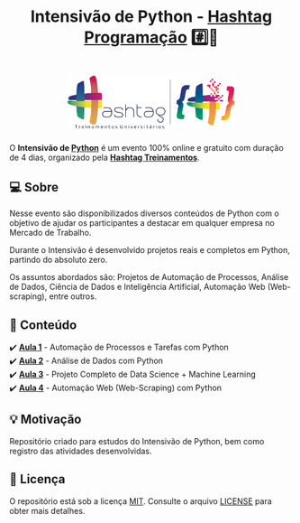 <h1 align="center">
    <strong>Intensivão de Python - <a href="https://www.hashtagtreinamentos.com/curso-python/" target= "_blank" rel="noreferrer noopener">Hashtag Programação</a> #️⃣🐍</strong>
</h1>

<h1 align="center">
    <img alt="Logo Hashtag Treinamentos" title="Logo Hashtag Treinamentos" src=".github/logos-hashtag-treinamentos-e-programacao.png" width="60%"/>
</h1>

O **Intensivão de [Python][python]** é um evento 100% online e gratuito com duração de 4 dias, organizado pela **[Hashtag Treinamentos](https://www.hashtagtreinamentos.com/)**.

## 💻 Sobre

Nesse evento são disponibilizados diversos conteúdos de Python com o objetivo de ajudar os participantes a destacar em qualquer empresa no Mercado de Trabalho.

Durante o Intensivão é desenvolvido projetos reais e completos em Python, partindo do absoluto zero.

Os assuntos abordados são: Projetos de Automação de Processos, Análise de Dados, Ciência de Dados e Inteligência Artificial, Automação Web (Web-scraping), entre outros.

## 📅 Conteúdo

✔️ **[Aula 1][aula-1]** - Automação de Processos e Tarefas com Python<br>
✔️ **[Aula 2][aula-2]** - Análise de Dados com Python<br>
✔️ **[Aula 3][aula-3]** - Projeto Completo de Data Science + Machine Learning<br>
✔️ **[Aula 4][aula-4]** - Automação Web (Web-Scraping) com Python<br>

<!-- | STATUS | AULA | DATA  | ASSUNTO                                              |
|:------:|:----:|:-----:|:-----------------------------------------------------|
| ✔️    | 1    | 08/02 | [Automação de Processos e Tarefas com Python][aula-1] |
| ✔️    | 2    | 09/02 | Análise de Dados com Python                          |
| ✔️    | 3    | 10/02 | Projeto Completo de Data Science + Machine Learning  |
| ✔️    | 4    | 11/02 | Automação Web (Web-Scraping) com Python              | -->

## 💡 Motivação

Repositório criado para estudos do Intensivão de Python, bem como registro das atividades desenvolvidas.

## 📃 Licença

O repositório está sob a licença [MIT][mit]. Consulte o arquivo [LICENSE](https://github.com/bryan-lima/intensivaopython-hashtagprogramacao/blob/master/LICENSE) para obter mais detalhes.


[aula-1]: https://github.com/bryan-lima/intensivaopython-hashtagprogramacao/tree/master/aula-1
[aula-2]: https://github.com/bryan-lima/intensivaopython-hashtagprogramacao/tree/master/aula-2
[aula-3]: https://github.com/bryan-lima/intensivaopython-hashtagprogramacao/tree/master/aula-3
[aula-4]: https://github.com/bryan-lima/intensivaopython-hashtagprogramacao/tree/master/aula-4
[python]: https://www.python.org/
[mit]: https://opensource.org/licenses/MIT
